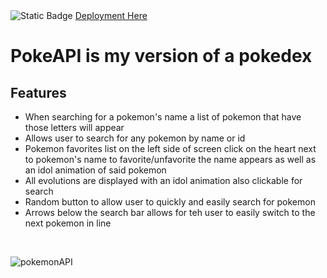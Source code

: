 <div>
<img alt="Static Badge" src="https://img.shields.io/badge/Deployment-active-green?link=https%3A%2F%2Fjeremypokedexapi.vercel.app%2F" href="https://jeremypokedexapi.vercel.app">
<a href="https://jeremypokedexapi.vercel.app" target="_blank">Deployment Here</a>
</div>

<h1>PokeAPI is my version of a pokedex</h1>

<h2>Features</h2>

<ul>
  <li>When searching for a pokemon's name a list of  pokemon that have those letters will appear</li>
  <li>Allows user to search for any pokemon by name or id</li>
  <li>Pokemon favorites list on the left side of screen click on the heart next to pokemon's name to favorite/unfavorite the name appears as well as an idol animation of said pokemon</li>
  <li>All evolutions are displayed with an idol animation also clickable for search</li>
  <li>Random button to allow user to quickly and easily search for pokemon</li>
  <li>Arrows below the search bar allows for teh user to easily switch to the next pokemon in line</li>
</ul>
<br/>


![pokemonAPI](https://github.com/JeremyLapham/PokeAPI/assets/116022074/80d0d821-8e2d-4304-b8ef-8b6dca747f03)
